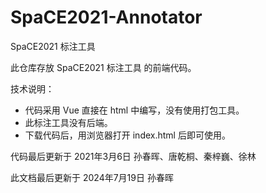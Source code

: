 # SpaCE2021-Annotator

SpaCE2021 标注工具

此仓库存放 SpaCE2021 标注工具 的前端代码。

技术说明：

- 代码采用 Vue 直接在 html 中编写，没有使用打包工具。
- 此标注工具没有后端。
- 下载代码后，用浏览器打开 index.html 后即可使用。

代码最后更新于 2021年3月6日 孙春晖、唐乾桐、秦梓巍、徐林

此文档最后更新于 2024年7月19日 孙春晖